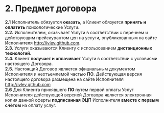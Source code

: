 # 2. Предмет договора

**2.1** Исполнитель обязуется **оказать**, а Клиент обязуется **принять и оплатить** психологические Услуги.  
**2.2.** Исполнителем, оказывает Услуги в соответствии с
перечнем и действующим прейскурантом цен на услуги, опубликованным на сайте Исполнителя http://ivlev.github.com.   
**2.3.** Услуги оказываются Клиенту с использованием **дистанционных технологий**.  
**2.4.** Клиент **получает и оплачивает** Услуги в соответствии с условиями настоящего Договора.  
**2.5.** Настоящий Договор является официальным документом Исполнителя и неотъемлемой частью **ПО**. Действующая версия настоящего договора размещена на сайте
Исполнителя http://ivlev.github.com  
**2.6** Для Клиента принявшего **ПО** путем первой оплаты Услуг Исполнителя действующей версией Договора является электронная копия данной оферты **подписанная ЭЦП** Исполнителя **вместе с первым счётом** на оплату услуг. 
